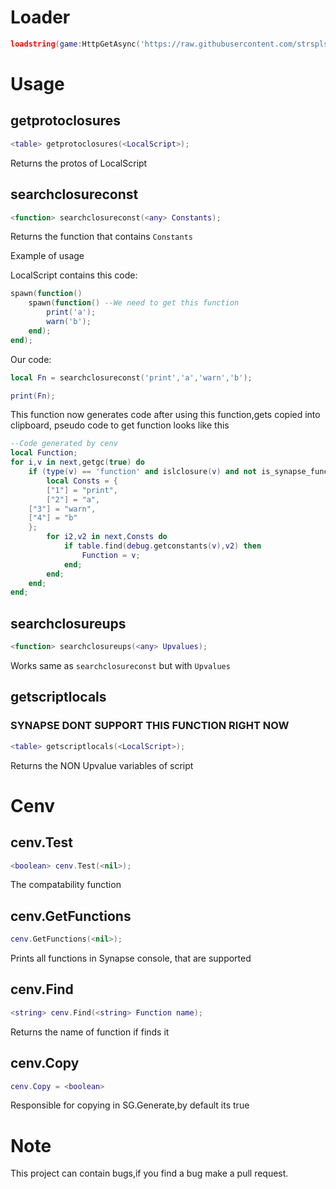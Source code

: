 # Loader
```lua
loadstring(game:HttpGetAsync('https://raw.githubusercontent.com/strsplspace/utils/main/cenv.lua'))();
```
# Usage

## getprotoclosures

```lua
<table> getprotoclosures(<LocalScript>);
```
Returns the protos of LocalScript

## searchclosureconst
```lua
<function> searchclosureconst(<any> Constants);
```
Returns the function that contains ``` Constants ```

Example of usage 

LocalScript contains this code:
```lua
spawn(function()
	spawn(function() --We need to get this function
		print('a');
		warn('b');
	end);
end);
```
Our code:
```lua
local Fn = searchclosureconst('print','a','warn','b');

print(Fn);
```

This function now generates code after using this function,gets copied into clipboard, pseudo code to get function looks like this

```lua
--Code generated by cenv
local Function;
for i,v in next,getgc(true) do
    if (type(v) == 'function' and islclosure(v) and not is_synapse_function(v)) then
        local Consts = {
    	["1"] = "print",
    	["2"] = "a",
	["3"] = "warn",
	["4"] = "b"
	};
        for i2,v2 in next,Consts do
            if table.find(debug.getconstants(v),v2) then
                Function = v;
            end;
        end;
    end;
end;
```

## searchclosureups
```lua
<function> searchclosureups(<any> Upvalues);
```
Works same as ```searchclosureconst``` but with ```Upvalues```

## getscriptlocals
### SYNAPSE DONT SUPPORT THIS FUNCTION RIGHT NOW
```lua
<table> getscriptlocals(<LocalScript>);
```
Returns the NON Upvalue variables of script

# Cenv

## cenv.Test
```lua
<boolean> cenv.Test(<nil>);
```
The compatability function

## cenv.GetFunctions
```lua
cenv.GetFunctions(<nil>);
```
Prints all functions in Synapse console, that are supported

## cenv.Find
```lua
<string> cenv.Find(<string> Function name);
```
Returns the name of function if finds it

## cenv.Copy
```lua
cenv.Copy = <boolean>
```
Responsible for copying in SG.Generate,by default its true
# Note
This project can contain bugs,if you find a bug make a pull request.
